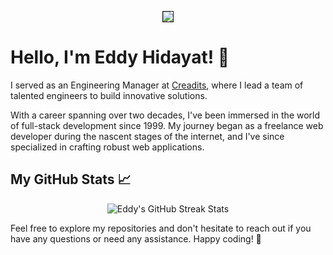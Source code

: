 <p align="center">
  <img src="https://www.gravatar.com/avatar/5e4e7dde9774722ae87ace7fac0e594d?s=200" border="1"/>
</p>

# Hello, I'm Eddy Hidayat! 👋

I served as an Engineering Manager at [Creadits](https://github.com/refuel4), where I lead a team of talented engineers to build innovative solutions.

With a career spanning over two decades, I've been immersed in the world of full-stack development since 1999. My journey began as a freelance web developer during the nascent stages of the internet, and I've since specialized in crafting robust web applications.

## My GitHub Stats 📈

<p align="center">
  <img src="https://streak-stats.demolab.com?user=eddyvlad&theme=violet-punch&background=000000" alt="Eddy's GitHub Streak Stats">
</p>

Feel free to explore my repositories and don't hesitate to reach out if you have any questions or need any assistance. Happy coding! 🚀
